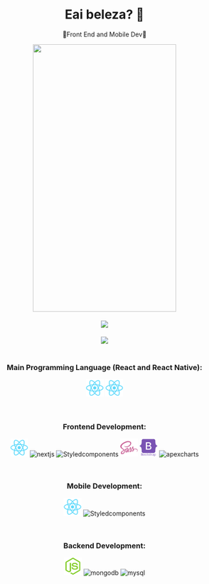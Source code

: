 <div align="center">
<h1>Eai beleza? 👋</h1>
 <p>🔅Front End and Mobile Dev🔅</p>
 <img src="https://c.tenor.com/CGIHMXu6m_4AAAAM/funny.gif" width="80%" height="600px"/>
 </a>
 
</div> 

<br/>

<div align="center">
  <img height="180em" src="https://github-readme-stats.vercel.app/api?username=brunoaiolfi&show_icons=true&hide=stars,issues&theme=dark&hide_rank=true"/><br>
<br/>
  <img src="https://github-readme-stats.vercel.app/api/top-langs/?username=brunoaiolfi&layout=compact&theme=dark"/>
 </a>
</div> 

<br/>

 <div>
<h3 align="center">Main Programming Language (React and React Native):</h3>
<p align="center"> 
 <img src="https://raw.githubusercontent.com/devicons/devicon/master/icons/react/react-original.svg" alt="react" width="40" height="40"/> 
 <img src="https://raw.githubusercontent.com/devicons/devicon/master/icons/react/react-original.svg" alt="react native" width="40" height="40"/>  
</p>
 </div>
 

<br/>
   
 <div>
 <h3 align="center">Frontend Development:</h3>
<p align="center"> 
<img src="https://raw.githubusercontent.com/devicons/devicon/master/icons/react/react-original.svg" alt="react" width="40" height="40"/>
 <img src="https://cdn.jsdelivr.net/gh/devicons/devicon/icons/nextjs/nextjs-original.svg" alt="nextjs" width="40" height="40" />       
  <img src="https://miro.medium.com/max/652/1*N0XV3gco7Ed4brMoxwdjVg.png" alt="Styledcomponents" width="40" height="40"/>
  <img src="https://raw.githubusercontent.com/devicons/devicon/master/icons/sass/sass-original.svg" alt="sass" width="40" height="40"/>
  <img src="https://raw.githubusercontent.com/devicons/devicon/master/icons/bootstrap/bootstrap-plain-wordmark.svg" alt="bootstrap" width="40" height="40"/>
   <img src="https://camo.githubusercontent.com/5ee5535a3f7e5ba870272261173bf12f9e08a14b0e926291b0a31b751de595e3/68747470733a2f2f617065786368617274732e636f6d2f6d656469612f617065786368617274732d6c6f676f2e706e67" alt="apexcharts" width="40" height="40"/>
 </p>
 </div>
 

<br/>

   
 <div>
 <h3 align="center">Mobile Development:</h3>
<p align="center"> 
  <img src="https://raw.githubusercontent.com/devicons/devicon/master/icons/react/react-original.svg" alt="reactnative" width="40" height="40"/>
   <img src="https://miro.medium.com/max/652/1*N0XV3gco7Ed4brMoxwdjVg.png" alt="Styledcomponents" width="40" height="40"/>
   
 </p>
 </div>
 
<br/>

 <div>
 <h3 align="center">Backend Development:</h3>
<p align="center">  
  <img src="https://raw.githubusercontent.com/devicons/devicon/master/icons/nodejs/nodejs-original.svg" alt="nodejs" width="40" height="40"/> 
  <img src="https://cdn.jsdelivr.net/gh/devicons/devicon/icons/mongodb/mongodb-original.svg" alt="mongodb" width="40" height="40"/>
<img src="https://cdn.jsdelivr.net/gh/devicons/devicon/icons/mysql/mysql-original.svg" alt="mysql" width="40" height="40"/>
          
          
          
  </p>
 </div>


